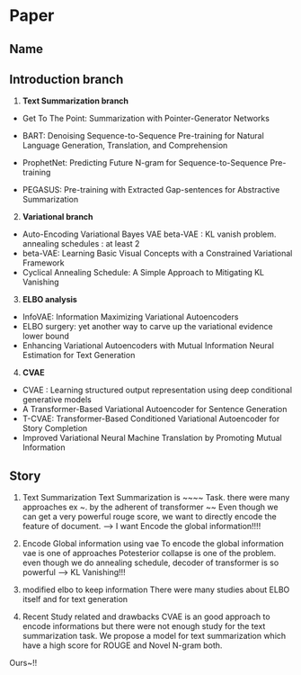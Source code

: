 # Paper

## Name


## Introduction branch

1. **Text Summarization branch**

* Get To The Point: Summarization with Pointer-Generator Networks
* BART: Denoising Sequence-to-Sequence Pre-training for Natural Language Generation, Translation, and Comprehension
	
* ProphetNet: Predicting Future N-gram for Sequence-to-Sequence Pre-training
* PEGASUS: Pre-training with Extracted Gap-sentences for Abstractive Summarization
        
        
2. **Variational branch**

* Auto-Encoding Variational Bayes
        VAE
        beta-VAE : 
        KL vanish problem. 
        annealing schedules  : at least 2 
* beta-VAE: Learning Basic Visual Concepts with a Constrained Variational Framework
* Cyclical Annealing Schedule: A Simple Approach to Mitigating KL Vanishing


3. **ELBO analysis**

* InfoVAE: Information Maximizing Variational Autoencoders
* ELBO surgery: yet another way to carve up the variational evidence lower bound
* Enhancing Variational Autoencoders with Mutual Information Neural Estimation for Text Generation

4. **CVAE**

* CVAE : Learning structured output representation using deep conditional generative models
* A Transformer-Based Variational Autoencoder for Sentence Generation
* T-CVAE: Transformer-Based Conditioned Variational Autoencoder for Story Completion
*  Improved Variational Neural Machine Translation by Promoting Mutual Information

## Story

  1. Text Summarization
  Text Summarization is ~~~~ Task. 
  there were many approaches  ex ~. by the adherent of transformer ~~
  Even though we can get a very powerful rouge score, we want to directly encode the feature of document. 
  --> I want Encode the global information!!!!
  
  2. Encode Global information using vae
  To encode the global information vae is one of approaches
  Potesterior collapse is one of the problem. 
  even though we do annealing schedule, decoder of transformer is so powerful 
  --> KL Vanishing!!!     
 
 3. modified elbo to keep information 
  There were many studies about ELBO itself and for text generation  

 4. Recent Study related and drawbacks
  CVAE is an good approach to encode informations but there were not enough study 
  for the text summarization task. 
  We propose a model for text summarization which have a high score for ROUGE and Novel N-gram both.
  
  Ours~!!


